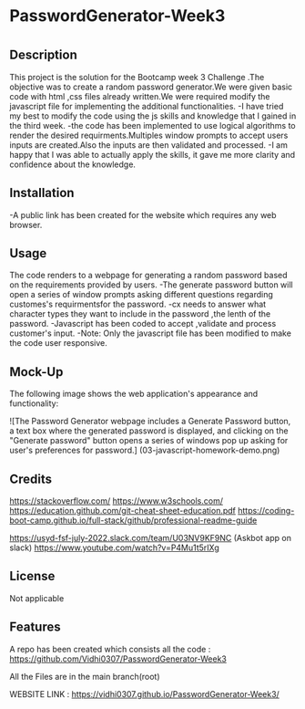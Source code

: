 # PasswordGenerator-Week3

# <Week1 Challenge Assignement Solution  >

## Description

This project is the solution for the Bootcamp week 3 Challenge .The objective was to create a random password generator.We were given basic code with html ,css files already written.We were required modify the javascript file for implementing the additional functionalities.
-I have tried my best to modify the code using the js skills and knowledge that I gained in the third week.
-the  code has been implemented to use  logical algorithms to render the desired requirments.Multiples window prompts to accept users inputs are created.Also the inputs are then validated and processed.
-I am happy that I was able to actually apply the skills, it gave me more clarity and confidence about the knowledge.



## Installation

-A public link has been created for the website which requires any web browser.


## Usage

The code renders to a webpage for generating a random password based on the requirements provided by users.
-The generate password button will open a series of window prompts asking different questions regarding customes's requirmentsfor the password.
-cx needs to answer what character types they want to include in the password ,the lenth of the password.
-Javascript has been coded to accept ,validate and process customer's input.
-Note: Only the javascript file  has been modified to make the code user responsive.



## Mock-Up

The following image shows the web application's appearance and functionality:

![The Password Generator webpage includes a Generate Password button, a text box where the generated password is displayed, and clicking on the "Generate password" button opens a series of windows pop up asking for user's preferences for password.] (03-javascript-homework-demo.png)


## Credits

https://stackoverflow.com/
https://www.w3schools.com/
https://education.github.com/git-cheat-sheet-education.pdf
https://coding-boot-camp.github.io/full-stack/github/professional-readme-guide

https://usyd-fsf-july-2022.slack.com/team/U03NV9KF9NC (Askbot app on slack)
https://www.youtube.com/watch?v=P4Mu1t5rIXg



## License

Not applicable

## Features

A repo has been created which consists all the code :
https://github.com/Vidhi0307/PasswordGenerator-Week3

All the Files are in the main branch(root)

WEBSITE LINK :  https://vidhi0307.github.io/PasswordGenerator-Week3/
